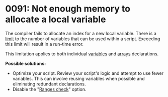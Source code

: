 # 0091: Not enough memory to allocate a local variable

The compiler fails to allocate an index for a new local variable. There is a [limit](../../scm-documentation/gta-limits.md) to the number of variables that can be used within a script. Exceeding this limit will result in a run-time error.

This limitation applies to both individual [variables](../../language/data-types/variables.md) and [arrays](../../language/data-types/arrays.md) declarations.

**Possible solutions:**&#x20;

* Optimize your script. Review your script's logic and attempt to use fewer variables. This can involve reusing variables when possible and eliminating redundant declarations.
* Disable the "[Ranges check](../../editor/options/general.md#ranges-check)" option.


